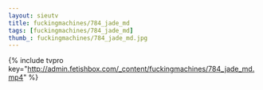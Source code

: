 ```yaml
--- 
layout: sieutv
title: fuckingmachines/784_jade_md
tags: [fuckingmachines/784_jade_md]
thumb_: fuckingmachines/784_jade_md.jpg
---
```

{% include tvpro key="http://admin.fetishbox.com/_content/fuckingmachines/784_jade_md.mp4" %} 
